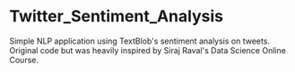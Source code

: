 # Twitter_Sentiment_Analysis

Simple NLP application using TextBlob's sentiment analysis on tweets.
Original code but was heavily inspired by Siraj Raval's Data Science Online Course.
